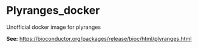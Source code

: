 # Plyranges_docker
Unofficial docker image for plyranges

**See:** https://bioconductor.org/packages/release/bioc/html/plyranges.html
